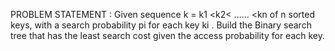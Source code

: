 PROBLEM STATEMENT :
Given sequence k = k1 <k2< …… <kn of n sorted keys, with a search probability pi for each
key ki . Build the Binary search tree that has the least search cost given the access
probability for each key.
